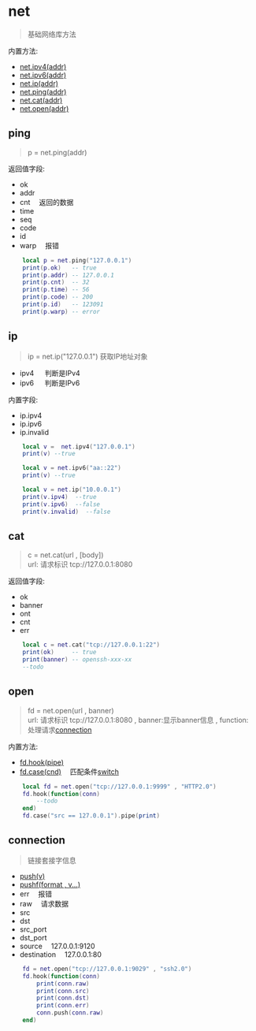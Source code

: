 # net
> 基础网络库方法

内置方法:

- [net.ipv4(addr)](#ip)
- [net.ipv6(addr)](#ip)
- [net.ip(addr)](#ip)
- [net.ping(addr)](#ping)
- [net.cat(addr)](#cat)
- [net.open(addr)](#open)

## ping
> p = net.ping(addr)

返回值字段:
- ok
- addr
- cnt &emsp;返回的数据
- time
- seq
- code
- id
- warp &emsp;报错

```lua
    local p = net.ping("127.0.0.1")
    print(p.ok)   -- true
    print(p.addr) -- 127.0.0.1
    print(p.cnt)  -- 32
    print(p.time) -- 56
    print(p.code) -- 200
    print(p.id)   -- 123091
    print(p.warp) -- error

```

## ip
> ip = net.ip("127.0.0.1") 获取IP地址对象 <br />
- ipv4 &emsp; 判断是IPv4 <br />
- ipv6 &emsp; 判断是IPv6 <br />

内置字段:
- ip.ipv4
- ip.ipv6
- ip.invalid

```lua
    local v =  net.ipv4("127.0.0.1")
    print(v) --true

    local v = net.ipv6("aa::22")
    print(v) --true

    local v = net.ip("10.0.0.1")
    print(v.ipv4)  --true
    print(v.ipv6)  --false
    print(v.invalid)  --false
```

## cat
> c = net.cat(url , [body]) <br />
> url: 请求标识 tcp://127.0.0.1:8080

返回值字段:
- ok
- banner
- ont
- cnt
- err

```lua
    local c = net.cat("tcp://127.0.0.1:22")
    print(ok)     -- true
    print(banner) -- openssh-xxx-xx
    --todo
```

## open
> fd = net.open(url , banner)  <br />
> url: 请求标识 tcp://127.0.0.1:8080 , banner:显示banner信息 , function: 处理请求[connection](#connection)

内置方法:
- [fd.hook(pipe)](#)
- [fd.case(cnd)](#) &emsp;匹配条件[switch](/switch#case)

```lua
    local fd = net.open("tcp://127.0.0.1:9999" , "HTTP2.0")
    fd.hook(function(conn)
        --todo        
    end)
    fd.case("src == 127.0.0.1").pipe(print)
```


## connection
> 链接套接字信息
- [push(v)](#)
- [pushf(format , v...)](#)
- err &emsp;报错
- raw &emsp;请求数据
- src
- dst
- src_port
- dst_port
- source &emsp;127.0.0.1:9120
- destination &emsp;127.0.0.1:80

```lua
    fd = net.open("tcp://127.0.0.1:9029" , "ssh2.0")
    fd.hook(function(conn) 
        print(conn.raw)
        print(conn.src)
        print(conn.dst)
        print(conn.err)
        conn.push(conn.raw)
    end)
```